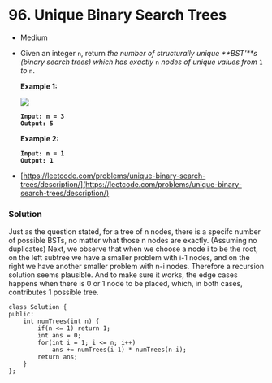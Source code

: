 # 96. Unique Binary Search Trees

* Medium
*   Given an integer `n`, return _the number of structurally unique **BST'**s (binary search trees) which has exactly_ `n` _nodes of unique values from_ `1` _to_ `n`.

    &#x20;

    **Example 1:**

    ![](https://assets.leetcode.com/uploads/2021/01/18/uniquebstn3.jpg)

    <pre><code><strong>Input: n = 3
    </strong><strong>Output: 5
    </strong></code></pre>

    **Example 2:**

    <pre><code><strong>Input: n = 1
    </strong><strong>Output: 1
    </strong></code></pre>
* [https://leetcode.com/problems/unique-binary-search-trees/description/](https://leetcode.com/problems/unique-binary-search-trees/description/)

### Solution&#x20;

Just as the question stated, for a tree of n nodes, there is a specifc number of possible BSTs, no matter what those n nodes are exactly. (Assuming no duplicates) Next, we observe that when we choose a node i to be the root, on the left subtree we have a smaller problem with i-1 nodes, and on the right we have another smaller problem with n-i nodes. Therefore a recursion solution seems plausible. And to make sure it works, the edge cases happens when there is 0 or 1 node to be placed, which, in both cases, contributes 1 possible tree. &#x20;

```
class Solution {
public:
    int numTrees(int n) {
        if(n <= 1) return 1;
        int ans = 0;
        for(int i = 1; i <= n; i++) 
            ans += numTrees(i-1) * numTrees(n-i);
        return ans;
    }
};

```
